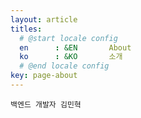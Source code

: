 ```yaml
---
layout: article
titles:
  # @start locale config
  en      : &EN       About
  ko      : &KO       소개
  # @end locale config
key: page-about
---
```


```
백엔드 개발자 김민혁
```
